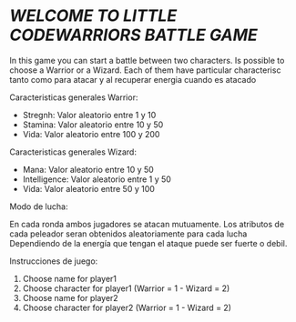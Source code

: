 <h1><em>WELCOME TO LITTLE CODEWARRIORS BATTLE GAME</em></h1>

In this game you can start a battle between two characters.
Is possible to choose a Warrior or a Wizard.
Each of them have particular characterisc tanto como para atacar y al recuperar energia cuando es atacado

Caracteristicas generales Warrior:
- Stregnh: Valor aleatorio entre  1 y 10
- Stamina: Valor aleatorio entre 10 y 50
- Vida: Valor aleatorio entre 100 y 200


Caracteristicas generales Wizard:

- Mana: Valor aleatorio entre 10 y 50
- Intelligence: Valor aleatorio entre 1 y 50
- Vida: Valor aleatorio entre 50 y 100

Modo de lucha:

En cada ronda ambos jugadores se atacan mutuamente.
Los atributos de cada peleador seran obtenidos aleatoriamente para cada lucha
Dependiendo de la energía que tengan el ataque puede ser fuerte o debil.

Instrucciones de juego:

1) Choose name for player1
2) Choose character for player1 (Warrior = 1 - Wizard = 2)
3) Choose name for player2
2) Choose character for player2 (Warrior = 1 - Wizard = 2)


